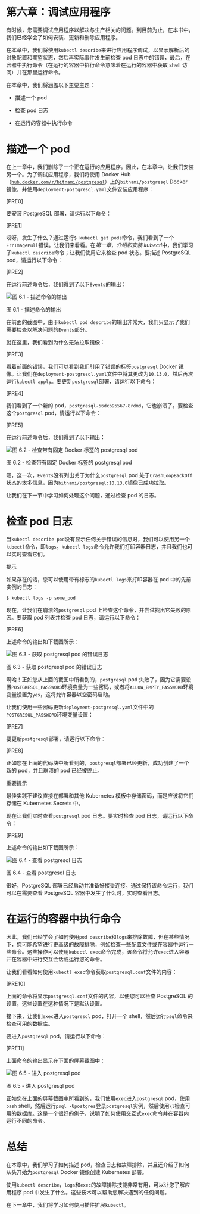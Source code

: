 # 第六章：调试应用程序

有时候，您需要调试应用程序以解决与生产相关的问题。到目前为止，在本书中，我们已经学会了如何安装、更新和删除应用程序。

在本章中，我们将使用`kubectl describe`来进行应用程序调试，以显示解析后的对象配置和期望状态，然后再实际事件发生前检查 pod 日志中的错误，最后，在容器中执行命令（在运行的容器中执行命令意味着在运行的容器中获取 shell 访问）并在那里运行命令。

在本章中，我们将涵盖以下主要主题：

+   描述一个 pod

+   检查 pod 日志

+   在运行的容器中执行命令

# 描述一个 pod

在上一章中，我们删除了一个正在运行的应用程序。因此，在本章中，让我们安装另一个。为了调试应用程序，我们将使用 Docker Hub（[`hub.docker.com/r/bitnami/postgresql`](https://hub.docker.com/r/bitnami/postgresql)）上的`bitnami/postgresql` Docker 镜像，并使用`deployment-postgresql.yaml`文件安装应用程序：

[PRE0]

要安装 PostgreSQL 部署，请运行以下命令：

[PRE1]

哎呀，发生了什么？通过运行`$ kubectl get pods`命令，我们看到了一个`ErrImagePull`错误。让我们来看看。在*第一章*，*介绍和安装 kubectl*中，我们学习了`kubectl describe`命令；让我们使用它来检查 pod 状态。要描述 PostgreSQL pod，请运行以下命令：

[PRE2]

在运行前述命令后，我们得到了以下`Events`的输出：

![图 6.1 - 描述命令的输出](img/B16411_06_001.jpg)

图 6.1 - 描述命令的输出

在前面的截图中，由于`kubectl pod describe`的输出非常大，我们只显示了我们需要检查以解决问题的`Events`部分。

就在这里，我们看到为什么无法拉取镜像：

[PRE3]

看着前面的错误，我们可以看到我们引用了错误的标签`postgresql` Docker 镜像。让我们在`deployment-postgresql.yaml`文件中将其更改为`10.13.0`，然后再次运行`kubectl apply`。要更新`postgresql`部署，请运行以下命令：

[PRE4]

我们看到了一个新的 pod，`postgresql-56dcb95567-8rdmd`，它也崩溃了。要检查这个`postgresql` pod，请运行以下命令：

[PRE5]

在运行前述命令后，我们得到了以下输出：

![图 6.2 - 检查带有固定 Docker 标签的 postgresql pod](img/B16411_06_002.jpg)

图 6.2 - 检查带有固定 Docker 标签的 postgresql pod

嗯，这一次，`Events`没有列出关于为什么`postgresql` pod 处于`CrashLoopBackOff`状态的太多信息，因为`bitnami/postgresql:10.13.0`镜像已成功拉取。

让我们在下一节中学习如何处理这个问题，通过检查 pod 的日志。

# 检查 pod 日志

当`kubectl describe pod`没有显示任何关于错误的信息时，我们可以使用另一个`kubectl`命令，即`logs`。`kubectl logs`命令允许我们打印容器日志，并且我们也可以实时查看它们。

提示

如果存在的话，您可以使用带有标志的`kubectl logs`来打印容器在 pod 中的先前实例的日志：

`$ kubectl logs -p some_pod`

现在，让我们在崩溃的`postgresql` pod 上检查这个命令，并尝试找出它失败的原因。要获取 pod 列表并检查 pod 日志，请运行以下命令：

[PRE6]

上述命令的输出如下截图所示：

![图 6.3 - 获取 postgresql pod 的错误日志](img/B16411_06_003.jpg)

图 6.3 - 获取 postgresql pod 的错误日志

啊哈！正如您从上面的截图中所看到的，`postgresql` pod 失败了，因为它需要设置`POSTGRESQL_PASSWORD`环境变量为一些密码，或者将`ALLOW_EMPTY_PASSWORD`环境变量设置为`yes`，这将允许容器以空密码启动。

让我们使用一些密码更新`deployment-postgresql.yaml`文件中的`POSTGRESQL_PASSWORD`环境变量设置：

[PRE7]

要更新`postgresql`部署，请运行以下命令：

[PRE8]

正如您在上面的代码块中所看到的，`postgresql`部署已经更新，成功创建了一个新的 pod，并且崩溃的 pod 已经被终止。

重要提示

最佳实践不建议直接在部署和其他 Kubernetes 模板中存储密码，而是应该将它们存储在 Kubernetes Secrets 中。

现在让我们实时查看`postgresql` pod 日志。要实时检查 pod 日志，请运行以下命令：

[PRE9]

上述命令的输出如下截图所示：

![图 6.4 - 查看 postgresql 日志](img/B16411_06_004.jpg)

图 6.4 - 查看 postgresql 日志

很好，PostgreSQL 部署已经启动并准备好接受连接。通过保持该命令运行，我们可以在需要查看 PostgreSQL 容器中发生了什么时，实时查看日志。

# 在运行的容器中执行命令

因此，我们已经学会了如何使用`pod describe`和`logs`来排除故障，但在某些情况下，您可能希望进行更高级的故障排除，例如检查一些配置文件或在容器中运行一些命令。这些操作可以使用`kubectl exec`命令完成，该命令将允许`exec`进入容器并在容器中进行交互会话或运行您的命令。

让我们看看如何使用`kubectl exec`命令获取`postgresql.conf`文件的内容：

[PRE10]

上面的命令将显示`postgresql.conf`文件的内容，以便您可以检查 PostgreSQL 的设置，这些设置在这种情况下是默认设置。

接下来，让我们`exec`进入`postgresql` pod，打开一个 shell，然后运行`psql`命令来检查可用的数据库。

要进入`postgresql` pod，请运行以下命令：

[PRE11]

上面命令的输出显示在下面的屏幕截图中：

![图 6.5 - 进入 postgresql pod](img/B16411_06_005.jpg)

图 6.5 - 进入 postgresql pod

正如您在上面的屏幕截图中所看到的，我们使用`exec`进入`postgresql` pod，使用`bash` shell，然后运行`psql -Upostgres`登录`postgresql`实例，然后使用`\l`检查可用的数据库。这是一个很好的例子，说明了如何使用交互式`exec`命令并在容器内运行不同的命令。

# 总结

在本章中，我们学习了如何描述 pod，检查日志和故障排除，并且还介绍了如何从头开始为`postgresql` Docker 镜像创建 Kubernetes 部署。

使用`kubectl describe`，`logs`和`exec`的故障排除技能非常有用，可以让您了解应用程序 pod 中发生了什么。这些技术可以帮助您解决遇到的任何问题。

在下一章中，我们将学习如何使用插件扩展`kubectl`。
